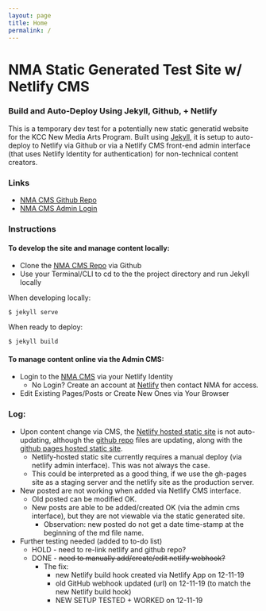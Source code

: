 ```yaml
---
layout: page
title: Home
permalink: /
---   
```

# NMA Static Generated Test Site w/ Netlify CMS

### Build and Auto-Deploy Using Jekyll, Github, + Netlify

This is a temporary dev test for a potentially new static generatid website for the KCC New Media Arts Program. Built using [Jekyll](https://jekyllrb.com/), it is setup to auto-deploy to Netlify via Github or via a Netlify CMS front-end admin interface (that uses Netlify Identity for authentication) for non-technical content creators.  

### Links

* [NMA CMS Github Repo](https://github.com/kccnma/cms)
* [NMA CMS Admin Login](https://nma.netlify.com/admin/)

### Instructions

#### To develop the site and manage content locally:

* Clone the [NMA CMS Repo](https://github.com/kccnma/cms) via Github
* Use your Terminal/CLI to cd to the the project directory and run Jekyll locally 

When developing locally:

```
$ jekyll serve
```

When ready to deploy:

```
$ jekyll build
```

#### To manage content online via the Admin CMS:

* Login to the [NMA CMS](https://nma.netlify.com/admin/) via your Netlify Identity
  * No Login? Create an account at [Netlify](https://app.netlify.com) then contact NMA for access.
* Edit Existing Pages/Posts or Create New Ones via Your Browser

### Log:

* Upon content change via CMS, the [Netlify hosted static site](https://nma.netlify.com) is not auto-updating, although the [github repo](https://github.com/kccnma/cms/) files are updating, along with the [github pages hosted static site](https://kccnma.github.io/cms/).
  * Netlify-hosted static site currently requires a manual deploy (via netlify admin interface). This was not always the case.
  * This could be interpreted as a good thing, if we use the gh-pages site as a staging server and the netlify site as the production server.
* New posted are not working when added via Netlify CMS interface.
  * Old posted can be modified OK.
  * New posts are able to be added/created OK (via the admin cms interface), but they are not viewable via the static generated site.
    * Observation: new posted do not get a date time-stamp at the beginning of the md file name.
* Further testing needed (added to to-do list)
  * HOLD - need to re-link netlify and github repo? 
  * DONE - ~~need to manually add/create/edit netlify webhook?~~ 
    * The fix:
      * new Netlify build hook created via Netlify App on 12-11-19
      * old GitHub webhook updated (url) on 12-11-19 (to match the new Netlify build hook)
      * NEW SETUP TESTED + WORKED on 12-11-19
